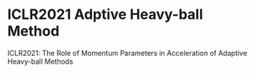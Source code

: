 # ICLR2021 Adptive Heavy-ball Method
ICLR2021: The Role of Momentum Parameters in Acceleration of Adaptive Heavy-ball Methods
